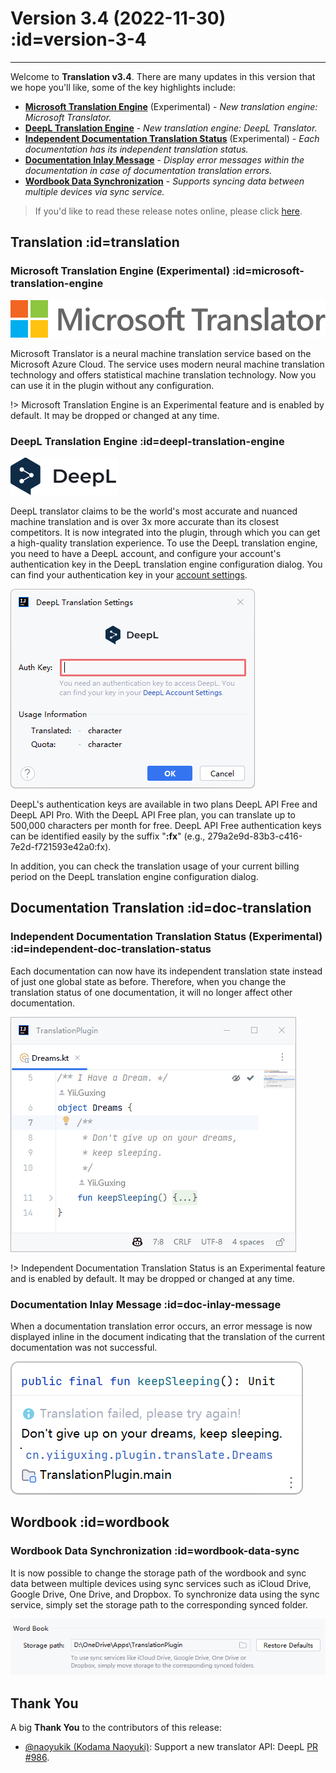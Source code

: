 # Version 3.4 (2022-11-30) :id=version-3-4

---

Welcome to **Translation v3.4**. There are many updates in this version that we hope you'll like, some of the key highlights include:

- [**Microsoft Translation Engine**](#microsoft-translation-engine) (Experimental) - _New translation engine: Microsoft Translator._
- [**DeepL Translation Engine**](#deepl-translation-engine) - _New translation engine: DeepL Translator._
- [**Independent Documentation Translation Status**](#independent-doc-translation-status) (Experimental) - _Each documentation has its independent translation status._
- [**Documentation Inlay Message**](#doc-inlay-message) - _Display error messages within the documentation in case of documentation translation errors._
- [**Wordbook Data Synchronization**](#wordbook-data-sync) - _Supports syncing data between multiple devices via sync service._

> If you'd like to read these release notes online, please click [here](#/ko/updates ':ignore :target=_blank').


## Translation :id=translation
### Microsoft Translation Engine (Experimental) :id=microsoft-translation-engine

![Microsoft Translation Engine](/img/microsoft_translator_logo.svg)

Microsoft Translator is a neural machine translation service based on the Microsoft Azure Cloud. The service uses modern neural machine translation technology and offers statistical machine translation technology. Now you can use it in the plugin without any configuration.

!> Microsoft Translation Engine is an Experimental feature and is enabled by default. It may be dropped or changed at any time.

### DeepL Translation Engine :id=deepl-translation-engine

![DeepL Translation Engine](/img/deepl_translate_logo.svg ':size=x40')

DeepL translator claims to be the world's most accurate and nuanced machine translation and is over 3x more accurate than its closest competitors. It is now integrated into the plugin, through which you can get a high-quality translation experience. To use the DeepL translation engine, you need to have a DeepL account, and configure your account's authentication key in the DeepL translation engine configuration dialog. You can find your authentication key in your [account settings](https://www.deepl.com/account).

![](/updates/img/v3_4/deepl_settings.png)

DeepL's authentication keys are available in two plans DeepL API Free and DeepL API Pro. With the DeepL API Free plan, you can translate up to 500,000 characters per month for free. DeepL API Free authentication keys can be identified easily by the suffix "**:fx**" (e.g., 279a2e9d-83b3-c416-7e2d-f721593e42a0:fx).

In addition, you can check the translation usage of your current billing period on the DeepL translation engine configuration dialog.

## Documentation Translation :id=doc-translation
### Independent Documentation Translation Status (Experimental) :id=independent-doc-translation-status

Each documentation can now have its independent translation state instead of just one global state as before. Therefore, when you change the translation status of one documentation, it will no longer affect other documentation.

![](/updates/img/v3_4/translation_state.gif)

!> Independent Documentation Translation Status is an Experimental feature and is enabled by default. It may be dropped or changed at any time.

### Documentation Inlay Message :id=doc-inlay-message

When a documentation translation error occurs, an error message is now displayed inline in the document indicating that the translation of the current documentation was not successful.

![Documentation Inlay Message](/updates/img/v3_4/doc_inlay_msg.png)

## Wordbook :id=wordbook
### Wordbook Data Synchronization :id=wordbook-data-sync

It is now possible to change the storage path of the wordbook and sync data between multiple devices using sync services such as iCloud Drive, Google Drive, One Drive, and Dropbox. To synchronize data using the sync service, simply set the storage path to the corresponding synced folder.

![](/updates/img/v3_4/wordbook_storage_path.png ':class=round')

## Thank You

A big **Thank You** to the contributors of this release:

- [@naoyukik (Kodama Naoyuki)](https://github.com/naoyukik): Support a new translator API: DeepL [PR #986](https://github.com/YiiGuxing/TranslationPlugin/pull/986).